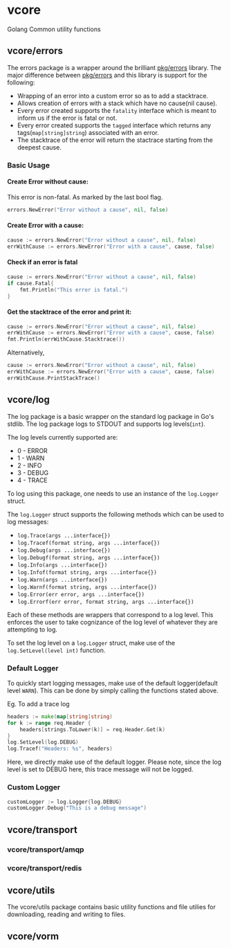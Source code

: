 # vcore

Golang Common utility functions

## vcore/errors

The errors package is a wrapper around the brilliant [pkg/errors](https://github.com/pkg/errors) library.
The major difference between [pkg/errors](https://github.com/pkg/errors) and this library is support for the following:

* Wrapping of an error into a custom error so as to add a stacktrace.
* Allows creation of errors with a stack which have no cause(nil cause).
* Every error created supports the `fatality` interface which is meant to inform us if the error is fatal or not.
* Every error created supports the `tagged` interface which returns any tags(`map[string]string`) associated with an error.
* The stacktrace of the error will return the stactrace starting from the deepest cause.

### Basic Usage

#### Create Error without cause:

This error is non-fatal. As marked by the last bool flag.

```go
errors.NewError("Error without a cause", nil, false)
```

#### Create Error with a cause:

```go
cause := errors.NewError("Error without a cause", nil, false)
errWithCause := errors.NewError("Error with a cause", cause, false)
```

#### Check if an error is fatal

```go
cause := errors.NewError("Error without a cause", nil, false)
if cause.Fatal{
    fmt.Println("This error is fatal.")
}
```

#### Get the stacktrace of the error and print it:

```go
cause := errors.NewError("Error without a cause", nil, false)
errWithCause := errors.NewError("Error with a cause", cause, false)
fmt.Println(errWithCause.Stacktrace())
```

Alternatively,

```go
cause := errors.NewError("Error without a cause", nil, false)
errWithCause := errors.NewError("Error with a cause", cause, false)
errWithCause.PrintStackTrace()
```

## vcore/log

The log package is a basic wrapper on the standard log package  in Go's stdlib.
The log package logs to STDOUT and supports log levels(`int`).

The log levels currently supported are:

* 0 - ERROR
* 1 - WARN
* 2 - INFO
* 3 - DEBUG
* 4 - TRACE

To log using this package, one needs to use an instance of the `log.Logger` struct.

The `log.Logger` struct supports the following methods which can be used to log messages:

* `log.Trace(args ...interface{})`
* `log.Tracef(format string, args ...interface{})`
* `log.Debug(args ...interface{})`
* `log.Debugf(format string, args ...interface{})`
* `log.Info(args ...interface{})`
* `log.Infof(format string, args ...interface{})`
* `log.Warn(args ...interface{})`
* `log.Warnf(format string, args ...interface{})`
* `log.Error(err error, args ...interface{})`
* `log.Errorf(err error, format string, args ...interface{})`

Each of these methods are wrappers that correspond to a log level. This enforces the user to take cognizance of the log 
level of whatever they are attempting to log.

To set the log level on a `log.Logger` struct, make use of the `log.SetLevel(level int)` function.

### Default Logger

To quickly start logging messages, make use of the default logger(default level `WARN`). This can be done by simply 
calling the functions stated above.

Eg. To add a trace log

```go
headers := make(map[string]string)
for k := range req.Header {
    headers[strings.ToLower(k)] = req.Header.Get(k)
}
log.SetLevel(log.DEBUG)
log.Tracef("Headers: %s", headers)
```

Here, we directly make use of the default logger. Please note, since the log level is set to DEBUG here, this trace message will not be logged.

### Custom Logger

```go
customLogger := log.Logger{log.DEBUG}
customLogger.Debug("This is a debug message")
```

## vcore/transport

### vcore/transport/amqp
### vcore/transport/redis

## vcore/utils

The vcore/utils package contains basic utility functions and file utilies for downloading, reading and writing to files.

## vcore/vorm